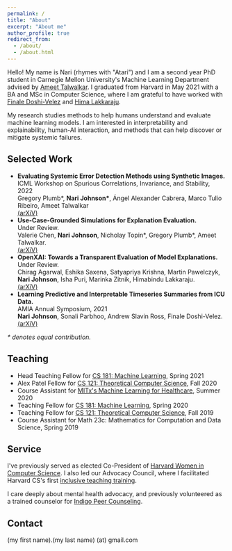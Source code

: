 ```yaml
---
permalink: /
title: "About"
excerpt: "About me"
author_profile: true
redirect_from: 
  - /about/
  - /about.html
---
```


Hello! My name is Nari (rhymes with "Atari") and I am a second year PhD student in Carnegie Mellon University's Machine Learning Department advised by [Ameet Talwalkar](https://www.cs.cmu.edu/~atalwalk/).  I graduated from Harvard in May 2021 with a BA and MSc in Computer Science, where I am grateful to have worked with [Finale Doshi-Velez](https://dtak.github.io) and [Hima Lakkaraju](https://himalakkaraju.github.io).<br/>

My research studies methods to help humans understand and evaluate machine learning models.  I am interested in interpretability and explainability, human-AI interaction, and methods that can help discover or mitigate systemic failures. <br/>

Selected Work
------
* **Evaluating Systemic Error Detection Methods using Synthetic Images.**<br/>
ICML Workshop on Spurious Correlations, Invariance, and Stability, 2022<br/>
Gregory Plumb\*, <b>Nari Johnson\*</b>, Ángel Alexander Cabrera, Marco Tulio Ribeiro, Ameet Talwalkar<br/>
[(arXiV)](https://arxiv.org/abs/2207.04104)<br/>
* **Use-Case-Grounded Simulations for Explanation Evaluation.**<br/>
Under Review.<br/>
Valerie Chen, <b>Nari Johnson</b>, Nicholay Topin\*, Gregory Plumb\*, Ameet Talwalkar.<br/>
[(arXiV)](https://arxiv.org/abs/2206.02256)<br/>
* **OpenXAI: Towards a Transparent Evaluation of Model Explanations.**<br/>
Under Review.<br/>
Chirag Agarwal, Eshika Saxena, Satyapriya Krishna, Martin Pawelczyk, <b>Nari Johnson</b>, Isha Puri, Marinka Zitnik, Himabindu Lakkaraju.<br/>
[(arXiV)](https://arxiv.org/abs/2206.11104)<br/>
* **Learning Predictive and Interpretable Timeseries Summaries from ICU Data.**<br/>
AMIA Annual Symposium, 2021<br/>
<b>Nari Johnson</b>, Sonali Parbhoo, Andrew Slavin Ross, Finale Doshi-Velez.<br/>
[(arXiV)](https://arxiv.org/abs/2109.11043)<br/>

<i>\* denotes equal contribution.</i>


Teaching
------
* Head Teaching Fellow for [CS 181: Machine Learning](https://harvard-ml-courses.github.io/cs181-web/), Spring 2021
* Alex Patel Fellow for [CS 121: Theoretical Computer Science](http://people.seas.harvard.edu/~madhusudan/courses/Fall2020/), Fall 2020
* Course Assistant for [MITx's Machine Learning for Healthcare](https://www.edx.org/course/machine-learning-for-healthcare), Summer 2020
* Teaching Fellow for [CS 181: Machine Learning](https://harvard-ml-courses.github.io/cs181-web-2020/), Spring 2020
* Teaching Fellow for [CS 121: Theoretical Computer Science](https://cs121.boazbarak.org/), Fall 2019
* Course Assistant for Math 23c: Mathematics for Computation and Data Science, Spring 2019

Service
------

I've previously served as elected Co-President of [Harvard Women in Computer Science](https://www.harvardwics.com/).  I also led our Advocacy Council, where I facilitated Harvard CS's first [inclusive teaching training](https://www.thecrimson.com/article/2020/10/7/cs-tf-training/).

I care deeply about mental health advocacy, and previously volunteered as a trained counselor for [Indigo Peer Counseling](https://www.thecrimson.com/article/2016/2/17/Indigo-peer-counseling/).

Contact
------
(my first name).(my last name) (at) gmail.com

